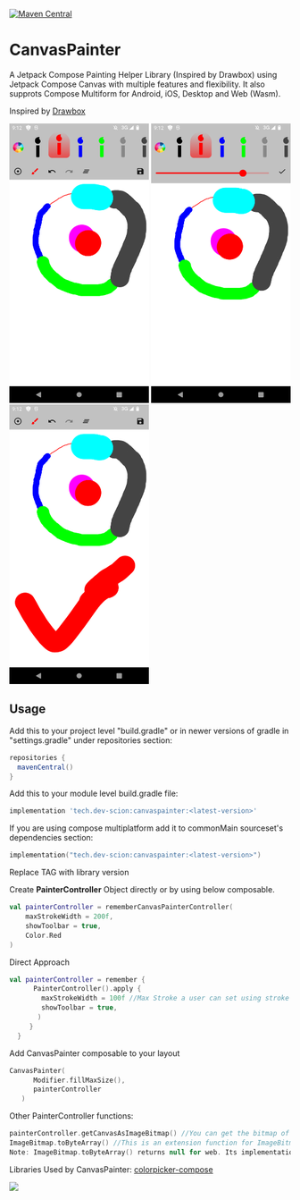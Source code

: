 [![Maven Central](https://img.shields.io/maven-central/v/tech.dev-scion/canvaspainter.svg?label=Maven%20Central)](https://search.maven.org/search?q=g:%22tech.dev-scion%22%20AND%20a:%22canvaspainter%22)

# CanvasPainter
A Jetpack Compose Painting Helper Library (Inspired by Drawbox) using Jetpack Compose Canvas with multiple features and flexibility. It also supprots Compose Multiform for Android, iOS, Desktop and Web (Wasm).
<p>Inspired by <a href="https://github.com/akshay2211/DrawBox">Drawbox</a></p>


<img src="/screenshots/ss_1.png" width="250" height="500"> <img src="/screenshots/ss_2.png" width="250" height="500">
<img src="/screenshots/ss_3.png" width="250" height="500">

## Usage
<p>Add this to your project level "build.gradle" or in newer versions of gradle in "settings.gradle" under repositories section:</p>

 ```groovy
repositories {
   mavenCentral()
}
```
<p>Add this to your module level build.gradle file:</p>

```groovy
implementation 'tech.dev-scion:canvaspainter:<latest-version>'
```
If you are using compose multiplatform add it to commonMain sourceset's dependencies section:

```kotlin
implementation("tech.dev-scion:canvaspainter:<latest-version>")
```
<p>Replace TAG with library version</p>

<p>Create <b>PainterController</b> Object directly or by using below composable.</p>

```kotlin
val painterController = rememberCanvasPainterController(
    maxStrokeWidth = 200f,
    showToolbar = true,
    Color.Red
)
```

Direct Approach

```kotlin
val painterController = remember {
      PainterController().apply {
        maxStrokeWidth = 100f //Max Stroke a user can set using stroke selection slider
        showToolbar = true,
       )
     }
  }
```

<p>Add CanvasPainter composable to your layout</p>

```kotlin
CanvasPainter(
      Modifier.fillMaxSize(),
      painterController
   )
```

Other PainterController functions:
```kotlin
painterController.getCanvasAsImageBitmap() //You can get the bitmap of canvas using this function
ImageBitmap.toByteArray() //This is an extension function for ImageBitmap included in project to convert ImageBitmap to ByteArray.
Note: ImageBitmap.toByteArray() returns null for web. Its implementation is pending.
```

Libraries Used by CanvasPainter:
<a href="https://github.com/skydoves/colorpicker-compose" target="_blank">colorpicker-compose</a>

<a href="https://www.buymeacoffee.com/devscion"><img src="https://img.buymeacoffee.com/button-api/?text=Buy me a coffee&emoji=&slug=ZeeshanAli&button_colour=FFDD00&font_colour=000000&font_family=Cookie&outline_colour=000000&coffee_colour=ffffff"></a>
